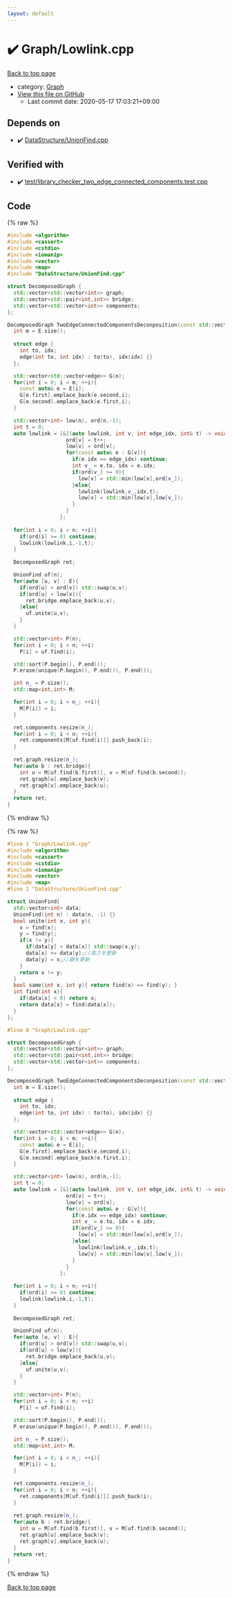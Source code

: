 ```yaml
---
layout: default
---
```


<!-- mathjax config similar to math.stackexchange -->
<script type="text/javascript" async
  src="https://cdnjs.cloudflare.com/ajax/libs/mathjax/2.7.5/MathJax.js?config=TeX-MML-AM_CHTML">
</script>
<script type="text/x-mathjax-config">
  MathJax.Hub.Config({
    TeX: { equationNumbers: { autoNumber: "AMS" }},
    tex2jax: {
      inlineMath: [ ['$','$'] ],
      processEscapes: true
    },
    "HTML-CSS": { matchFontHeight: false },
    displayAlign: "left",
    displayIndent: "2em"
  });
</script>

<script type="text/javascript" src="https://cdnjs.cloudflare.com/ajax/libs/jquery/3.4.1/jquery.min.js"></script>
<script src="https://cdn.jsdelivr.net/npm/jquery-balloon-js@1.1.2/jquery.balloon.min.js" integrity="sha256-ZEYs9VrgAeNuPvs15E39OsyOJaIkXEEt10fzxJ20+2I=" crossorigin="anonymous"></script>
<script type="text/javascript" src="../../assets/js/copy-button.js"></script>
<link rel="stylesheet" href="../../assets/css/copy-button.css" />


# :heavy_check_mark: Graph/Lowlink.cpp

<a href="../../index.html">Back to top page</a>

* category: <a href="../../index.html#4cdbd2bafa8193091ba09509cedf94fd">Graph</a>
* <a href="{{ site.github.repository_url }}/blob/master/Graph/Lowlink.cpp">View this file on GitHub</a>
    - Last commit date: 2020-05-17 17:03:21+09:00




## Depends on

* :heavy_check_mark: <a href="../DataStructure/UnionFind.cpp.html">DataStructure/UnionFind.cpp</a>


## Verified with

* :heavy_check_mark: <a href="../../verify/test/library_checker_two_edge_connected_components.test.cpp.html">test/library_checker_two_edge_connected_components.test.cpp</a>


## Code

<a id="unbundled"></a>
{% raw %}
```cpp
#include <algorithm>
#include <cassert>
#include <cstdio>
#include <iomanip>
#include <vector>
#include <map>
#include "DataStructure/UnionFind.cpp"

struct DecomposedGraph {
  std::vector<std::vector<int>> graph;
  std::vector<std::pair<int,int>> bridge;
  std::vector<std::vector<int>> components;
};

DecomposedGraph TwoEdgeConnectedComponentsDeconposition(const std::vector<std::pair<int,int>>& E, int n){
  int m = E.size();
  
  struct edge {
    int to, idx;
    edge(int to, int idx) : to(to), idx(idx) {}
  };

  std::vector<std::vector<edge>> G(n);
  for(int i = 0; i < m; ++i){
    const auto& e = E[i];
    G[e.first].emplace_back(e.second,i);
    G[e.second].emplace_back(e.first,i);
  }

  std::vector<int> low(n), ord(n,-1);
  int t = 0;
  auto lowlink = [&](auto lowlink, int v, int edge_idx, int& t) -> void {
                   ord[v] = t++;
                   low[v] = ord[v];
                   for(const auto& e : G[v]){
                     if(e.idx == edge_idx) continue;
                     int v_ = e.to, idx = e.idx;
                     if(ord[v_] >= 0){
                       low[v] = std::min(low[v],ord[v_]);
                     }else{
                       lowlink(lowlink,v_,idx,t);
                       low[v] = std::min(low[v],low[v_]);
                     }
                   }
                 };
  
  for(int i = 0; i < n; ++i){
    if(ord[i] >= 0) continue;
    lowlink(lowlink,i,-1,t);
  }
  
  DecomposedGraph ret;

  UnionFind uf(n);
  for(auto [u, v] : E){
    if(ord[u] > ord[v]) std::swap(u,v);
    if(ord[u] < low[v]){
      ret.bridge.emplace_back(u,v);
    }else{
      uf.unite(u,v);
    }
  }

  std::vector<int> P(n);
  for(int i = 0; i < n; ++i)
    P[i] = uf.find(i);

  std::sort(P.begin(), P.end());
  P.erase(unique(P.begin(), P.end()), P.end());

  int n_ = P.size();
  std::map<int,int> M;

  for(int i = 0; i < n_; ++i){
    M[P[i]] = i;
  }

  ret.components.resize(n_);
  for(int i = 0; i < n; ++i){
    ret.components[M[uf.find(i)]].push_back(i);
  }
  
  ret.graph.resize(n_);
  for(auto b : ret.bridge){
    int u = M[uf.find(b.first)], v = M[uf.find(b.second)];
    ret.graph[u].emplace_back(v);
    ret.graph[v].emplace_back(u);
  }
  return ret;
}


```
{% endraw %}

<a id="bundled"></a>
{% raw %}
```cpp
#line 1 "Graph/Lowlink.cpp"
#include <algorithm>
#include <cassert>
#include <cstdio>
#include <iomanip>
#include <vector>
#include <map>
#line 2 "DataStructure/UnionFind.cpp"

struct UnionFind{
  std::vector<int> data;
  UnionFind(int n) : data(n, -1) {}
  bool unite(int x, int y){
    x = find(x);
    y = find(y);
    if(x != y){
      if(data[y] < data[x]) std::swap(x,y);
      data[x] += data[y];//高さを更新
      data[y] = x;//親を更新
    }
    return x != y;
  }
  bool same(int x, int y){ return find(x) == find(y); }
  int find(int x){
    if(data[x] < 0) return x;
    return data[x] = find(data[x]);
  }
};

#line 8 "Graph/Lowlink.cpp"

struct DecomposedGraph {
  std::vector<std::vector<int>> graph;
  std::vector<std::pair<int,int>> bridge;
  std::vector<std::vector<int>> components;
};

DecomposedGraph TwoEdgeConnectedComponentsDeconposition(const std::vector<std::pair<int,int>>& E, int n){
  int m = E.size();
  
  struct edge {
    int to, idx;
    edge(int to, int idx) : to(to), idx(idx) {}
  };

  std::vector<std::vector<edge>> G(n);
  for(int i = 0; i < m; ++i){
    const auto& e = E[i];
    G[e.first].emplace_back(e.second,i);
    G[e.second].emplace_back(e.first,i);
  }

  std::vector<int> low(n), ord(n,-1);
  int t = 0;
  auto lowlink = [&](auto lowlink, int v, int edge_idx, int& t) -> void {
                   ord[v] = t++;
                   low[v] = ord[v];
                   for(const auto& e : G[v]){
                     if(e.idx == edge_idx) continue;
                     int v_ = e.to, idx = e.idx;
                     if(ord[v_] >= 0){
                       low[v] = std::min(low[v],ord[v_]);
                     }else{
                       lowlink(lowlink,v_,idx,t);
                       low[v] = std::min(low[v],low[v_]);
                     }
                   }
                 };
  
  for(int i = 0; i < n; ++i){
    if(ord[i] >= 0) continue;
    lowlink(lowlink,i,-1,t);
  }
  
  DecomposedGraph ret;

  UnionFind uf(n);
  for(auto [u, v] : E){
    if(ord[u] > ord[v]) std::swap(u,v);
    if(ord[u] < low[v]){
      ret.bridge.emplace_back(u,v);
    }else{
      uf.unite(u,v);
    }
  }

  std::vector<int> P(n);
  for(int i = 0; i < n; ++i)
    P[i] = uf.find(i);

  std::sort(P.begin(), P.end());
  P.erase(unique(P.begin(), P.end()), P.end());

  int n_ = P.size();
  std::map<int,int> M;

  for(int i = 0; i < n_; ++i){
    M[P[i]] = i;
  }

  ret.components.resize(n_);
  for(int i = 0; i < n; ++i){
    ret.components[M[uf.find(i)]].push_back(i);
  }
  
  ret.graph.resize(n_);
  for(auto b : ret.bridge){
    int u = M[uf.find(b.first)], v = M[uf.find(b.second)];
    ret.graph[u].emplace_back(v);
    ret.graph[v].emplace_back(u);
  }
  return ret;
}


```
{% endraw %}

<a href="../../index.html">Back to top page</a>

